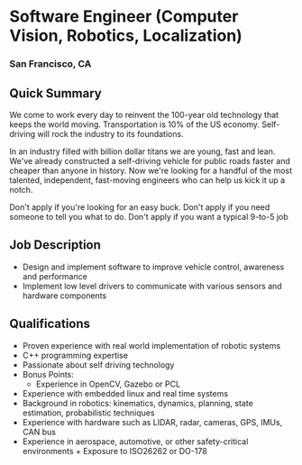# Software Engineer (Computer Vision, Robotics, Localization)
### San Francisco, CA

## Quick Summary
We come to work every day to reinvent the 100-year old technology that keeps the world moving. Transportation is 10% of the US economy. Self-driving will rock the industry to its foundations.

In an industry filled with billion dollar titans we are young, fast and lean. We've already constructed a self-driving vehicle for public roads faster and cheaper than anyone in history. Now we're looking for a handful of the most talented, independent, fast-moving engineers who can help us kick it up a notch.

Don't apply if you're looking for an easy buck. Don't apply if you need someone to tell you what to do. Don't apply if you want a typical 9-to-5 job

## Job Description
+	Design and implement software to improve vehicle control, awareness and performance
+	Implement low level drivers to communicate with various sensors and hardware components

## Qualifications
+	Proven experience with real world implementation of robotic systems
+	C++ programming expertise
+	Passionate about self driving technology
+	Bonus Points:
	 + Experience in OpenCV, Gazebo or PCL
   + Experience with embedded linux and real time systems
   + Background in robotics: kinematics, dynamics, planning, state estimation, probabilistic techniques
   + Experience with hardware such as LIDAR, radar, cameras, GPS, IMUs, CAN bus
   + Experience in aerospace, automotive, or other safety-critical environments
    + Exposure to ISO26262 or DO-178
